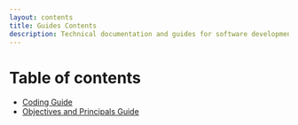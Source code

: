 ```yaml
---
layout: contents
title: Guides Contents
description: Technical documentation and guides for software development in BCC
---
```


# Table of contents

* [Coding Guide](coding-guide.md)
* [Objectives and Principals Guide](objectives-and-principals.md)